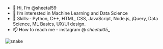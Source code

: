 - 👋 Hi, I’m @sheetal59
- 👀 I’m interested in Machine Learning and Data Science
- 🌱 Skills:- Python, C++, HTML, CSS, JavaScript, Node.js, jQuery, Data Science, ML Basics, UX/UI design.
- 📫 How to reach me - instagram @ _sheetal05__

<!---
sheetal59/sheetal59 is a ✨ special ✨ repository because its `README.md` (this file) appears on your GitHub profile.
You can click the Preview link to take a look at your changes.
--->

  <img src="https://github.com/sheetal59/sheetal59/raw/output/github-contribution-grid-snake.svg" alt="snake"></center>
